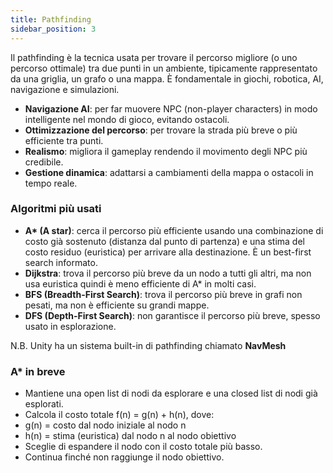 ```yaml
---
title: Pathfinding
sidebar_position: 3
---
```


Il pathfinding è la tecnica usata per trovare il percorso migliore (o uno percorso ottimale) tra due punti in un ambiente, tipicamente rappresentato da una griglia, un grafo o una mappa.
È fondamentale in giochi, robotica, AI, navigazione e simulazioni.

- **Navigazione AI**: per far muovere NPC (non-player characters) in modo intelligente nel mondo di gioco, evitando ostacoli.
- **Ottimizzazione del percorso**: per trovare la strada più breve o più efficiente tra punti.
- **Realismo**: migliora il gameplay rendendo il movimento degli NPC più credibile.
- **Gestione dinamica**: adattarsi a cambiamenti della mappa o ostacoli in tempo reale.

### Algoritmi più usati

- **A\* (A star)**: cerca il percorso più efficiente usando una combinazione di costo già sostenuto (distanza dal punto di partenza) e una stima del costo residuo (euristica) per arrivare alla destinazione. È un best-first search informato.
- **Dijkstra**: trova il percorso più breve da un nodo a tutti gli altri, ma non usa euristica quindi è meno efficiente di A\* in molti casi.
- **BFS (Breadth-First Search)**: trova il percorso più breve in grafi non pesati, ma non è efficiente su grandi mappe.
- **DFS (Depth-First Search)**: non garantisce il percorso più breve, spesso usato in esplorazione.

N.B. Unity ha un sistema built-in di pathfinding chiamato **NavMesh**

### A\* in breve

- Mantiene una open list di nodi da esplorare e una closed list di nodi già esplorati.
- Calcola il costo totale f(n) = g(n) + h(n), dove:
- g(n) = costo dal nodo iniziale al nodo n
- h(n) = stima (euristica) dal nodo n al nodo obiettivo
- Sceglie di espandere il nodo con il costo totale più basso.
- Continua finché non raggiunge il nodo obiettivo.
